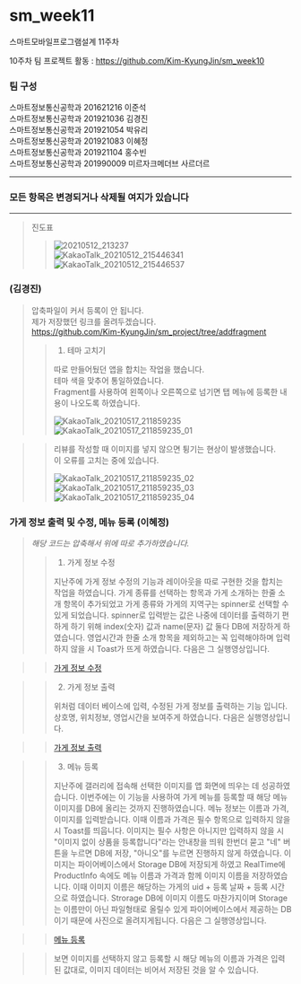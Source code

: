 # sm_week11
스마트모바일프로그램설계 11주차

10주차 팀 프로젝트 활동 : https://github.com/Kim-KyungJin/sm_week10

### 팀 구성   
스마트정보통신공학과 201621216 이준석   
스마트정보통신공학과 201921036 김경진   
스마트정보통신공학과 201921054 박유리   
스마트정보통신공학과 201921083 이혜정   
스마트정보통신공학과 201921104 홍수빈    
스마트정보통신공학과 201990009 미르자크메더브 사르더르    

   ***   
### 모든 항목은 변경되거나 삭제될 여지가 있습니다   
   ***   
   
   
>진도표
>>![20210512_213237](https://user-images.githubusercontent.com/76034369/117975623-d1ef7000-b369-11eb-9232-a562c93b3666.png)   
>>![KakaoTalk_20210512_215446341](https://user-images.githubusercontent.com/57963888/117978537-f1d46300-b36c-11eb-8867-f82abbd1c939.jpg)   
>>![KakaoTalk_20210512_215446537](https://user-images.githubusercontent.com/57963888/117978542-f3059000-b36c-11eb-805b-8ed434f123fc.jpg)   

### (김경진)
>
>압축파일이 커서 등록이 안 됩니다.   
>제가 저장했던 링크를 올려두겠습니다.   
>https://github.com/Kim-KyungJin/sm_project/tree/addfragment   
>>1. 테마 고치기   
>>
>>따로 만들어뒀던 앱을 합치는 작업을 했습니다.   
>>테마 색을 맞추어 통일하였습니다.   
>>Fragment를 사용하여 왼쪽이나 오른쪽으로 넘기면 탭 메뉴에 등록한 내용이 나오도록 하였습니다.   
>>
>>![KakaoTalk_20210517_211859235](https://user-images.githubusercontent.com/57963888/118488334-97654900-b756-11eb-94ce-6e74ed59dfff.png)
>>![KakaoTalk_20210517_211859235_01](https://user-images.githubusercontent.com/57963888/118488339-97fddf80-b756-11eb-85cb-ae2b37c17e8e.png)    
>>

>>리뷰를 작성할 때 이미지를 넣지 않으면 튕기는 현상이 발생했습니다.   
>>이 오류를 고치는 중에 있습니다.   
>>
>>![KakaoTalk_20210517_211859235_02](https://user-images.githubusercontent.com/57963888/118488399-a946ec00-b756-11eb-9584-6f26538da232.png)
>>![KakaoTalk_20210517_211859235_03](https://user-images.githubusercontent.com/57963888/118488404-aa781900-b756-11eb-8a1e-cdee2b569968.png)
>>![KakaoTalk_20210517_211859235_04](https://user-images.githubusercontent.com/57963888/118488410-aa781900-b756-11eb-8b1f-b4cf9ac1a295.png)   



### 가게 정보 출력 및 수정, 메뉴 등록 (이혜정)
>
> *해당 코드는 압축해서 위에 따로 추가하였습니다.*
> 
>> 1. 가게 정보 수정
>>
>> 지난주에 가게 정보 수정의 기능과 레이아웃을 따로 구현한 것을 합치는 작업을 하였습니다.
>> 가게 종류를 선택하는 항목과 가게 소개하는 한줄 소개 항목이 추가되었고 가게 종류와 가게의 지역구는 spinner로 선택할 수 있게 되었습니다.
>> spinner로 입력받는 값은 나중에 데이터를 출력하기 편하게 하기 위해 index(숫자) 값과 name(문자) 값 둘다 DB에 저장하게 하였습니다.
>> 영업시간과 한줄 소개 항목을 제외하고는 꼭 입력해야하며 입력하지 않을 시 Toast가 뜨게 하였습니다.
>> 다음은 그 실행영상입니다.

>> [가게 정보 수정](https://user-images.githubusercontent.com/79883808/118481209-2f126980-b74e-11eb-998b-3dad08712313.mp4)

>> 2. 가게 정보 출력
>> 
>> 위처럼 데이터 베이스에 입력, 수정된 가게 정보를 출력하는 기능 입니다.
>> 상호명, 위치정보, 영업시간을 보여주게 하였습니다.
>> 다음은 실행영상입니다.

>>[가게 정보 출력](https://user-images.githubusercontent.com/79883808/118482239-6a616800-b74f-11eb-910f-e2f8410eed5c.mp4)


>> 3. 메뉴 등록
>> 
>> 지난주에 갤러리에 접속해 선택한 이미지를 앱 화면에 띄우는 데 성공하였습니다.
>> 이번주에는 이 기능을 사용하여 가게 메뉴를 등록할 때 해당 메뉴 이미지를 DB에 올리는 것까지 진행하였습니다.
>> 메뉴 정보는 이름과 가격, 이미지를 입력받습니다. 이때 이름과 가격은 필수 항목으로 입력하지 않을 시 Toast를 띄웁니다.
>> 이미지는 필수 사항은 아니지만 입력하지 않을 시 "이미지 없이 상품을 등록합니다"라는 안내창을 띄워 한번더 묻고 "네" 버튼을 누르면 DB에 저장, "아니오"를 누르면 진행하지 않게 하였습니다.
>> 이미지는 파이어베이스에서 Storage DB에 저장되게 하였고 RealTime에 ProductInfo 속에도 메뉴 이름과 가격과 함께 이미지 이름을 저장하였습니다.
>> 이때 이미지 이름은 해당하는 가게의 uid + 등록 날짜 + 등록 시간으로 하였습니다.
>> Strorage DB에 이미지 이름도 마찬가지이며 Storage는 이름만이 아닌 파일형태로 올릴수 있게 파이어베이스에서 제공하는 DB이기 때문에 사진으로 올려지게됩니다.
>> 다음은 그 실행영상입니다.
 
>> [메뉴 등록](https://user-images.githubusercontent.com/79883808/118485909-f37a9e00-b753-11eb-9a70-169641ece6b6.mp4)

>> 보면 이미지를 선택하지 않고 등록할 시 해당 메뉴의 이름과 가격은 입력된 값대로, 이미지 데이터는 비어서 저장된 것을 알 수 있습니다.

